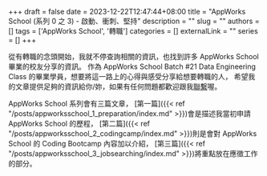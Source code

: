 +++ 
draft = false
date = 2023-12-22T12:47:44+08:00
title = "AppWorks School (系列 0 之 3) - 啟動、衝刺、堅持"
description = ""
slug = ""
authors = []
tags = ['AppWorks School', '轉職']
categories = []
externalLink = ""
series = []
+++

從有轉職的念頭開始，我就不停查詢相關的資訊，也找到許多 AppWorks School 畢業的校友分享的資訊。
作為 AppWorks School Batch #21 Data Engineering Class 的畢業學員，想要將這一路上的心得與感受分享給想要轉職的人，
希望我的文章提供足夠的資訊給你/妳，如果有任何問題都歡迎跟我[聯繫](mailto:your-email@example.com)喔。

AppWorks School 系列會有三篇文章，
[第一篇]({{< ref "/posts/appworksschool_1_preparation/index.md" >}})會是描述我當初申請 AppWorks School 的歷程，
[第二篇]({{< ref "/posts/appworksschool_2_codingcamp/index.md" >}})則是會對 AppWorks School 的 Coding Bootcamp 內容加以介紹，
[第三篇]({{< ref "/posts/appworksschool_3_jobsearching/index.md" >}})將重點放在應徵工作的部分。

